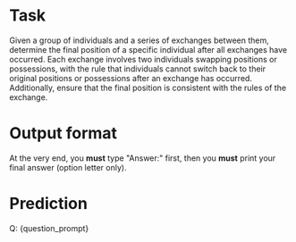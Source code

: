 # Task
Given a group of individuals and a series of exchanges between them, determine the final position of a specific individual after all exchanges have occurred. Each exchange involves two individuals swapping positions or possessions, with the rule that individuals cannot switch back to their original positions or possessions after an exchange has occurred. Additionally, ensure that the final position is consistent with the rules of the exchange.

# Output format
At the very end, you **must** type "Answer:" first, then you **must** print your final answer (option letter only).

# Prediction
Q: {question_prompt}